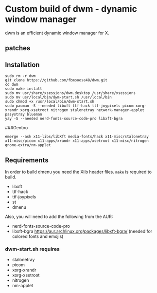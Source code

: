 # Custom build of dwm - dynamic window manager

dwm is an efficient dynamic window manager for X.

## patches



## Installation

```
sudo rm -r dwm
git clone https://github.com/fbmooose48/dwm.git
cd dwm
sudo make install
sudo mv usr/share/xsessions/dwm.desktop /usr/share/xsessions
sudo mv usr/local/bin/dwm-start.sh /usr/local/bin
sudo chmod +x /usr/local/bin/dwm-start.sh
sudo pacman -S --needed libxft ttf-hack ttf-joypixels picom xorg-xrandr xorg-xsetroot nitrogen stalonetray network-manager-applet pasystray blueman
yay -S --needed nerd-fonts-source-code-pro libxft-bgra
```
###Gentoo
```
emerge --ask x11-libs/libXft media-fonts/hack x11-misc/stalonetray x11-misc/picom x11-apps/xrandr x11-apps/xsetroot x11-misc/nitrogen gnome-extra/nm-applet
```

## Requirements

In order to build dmenu you need the Xlib header files.
`make` is required to build.

+ libxft
+ ttf-hack
+ ttf-joypixels
+ st
+ dmenu

Also, you will need to add the following from the AUR:

+ nerd-fonts-source-code-pro
+ libxft-bgra https://aur.archlinux.org/packages/libxft-bgra/ (needed for colored fonts and emojis)

### dwm-start.sh requires
+ stalonetray
+ picom
+ xorg-xrandr
+ xorg-xsetroot
+ nitrogen
+ nm-applet



